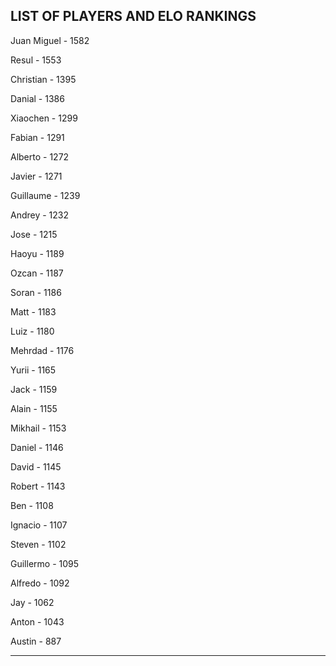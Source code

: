 ## LIST OF PLAYERS AND ELO RANKINGS


Juan Miguel - 1582


Resul - 1553


Christian - 1395


Danial - 1386


Xiaochen - 1299


Fabian - 1291


Alberto - 1272


Javier - 1271


Guillaume - 1239


Andrey - 1232


Jose - 1215


Haoyu - 1189


Ozcan - 1187


Soran - 1186


Matt - 1183


Luiz - 1180


Mehrdad - 1176


Yurii - 1165


Jack - 1159


Alain - 1155


Mikhail - 1153


Daniel - 1146


David - 1145


Robert - 1143


Ben - 1108


Ignacio - 1107


Steven - 1102


Guillermo - 1095


Alfredo - 1092


Jay - 1062


Anton - 1043


Austin - 887



--------------------------------------------------------------
